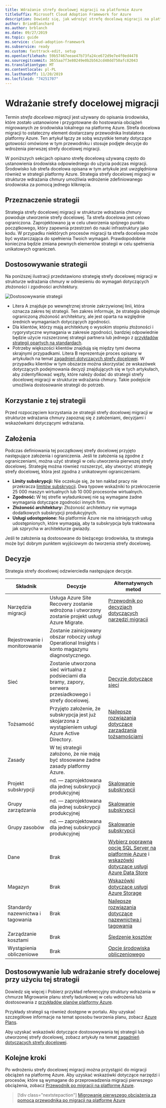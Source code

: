 ```yaml
---
title: Wdrażanie strefy docelowej migracji na platformie Azure
titleSuffix: Microsoft Cloud Adoption Framework for Azure
description: Dowiedz się, jak wdrożyć strefę docelową migracji na platformie Azure.
author: BrianBlanchard
ms.author: brblanch
ms.date: 09/27/2019
ms.topic: guide
ms.service: cloud-adoption-framework
ms.subservice: ready
ms.custom: fasttrack-edit, setup
ms.openlocfilehash: 59b57467eeae47b73fa24ce672d9e7e4f0ed4478
ms.sourcegitcommit: 3655aa7f3e80249e0b2b562cd40dd750afc82043
ms.translationtype: MT
ms.contentlocale: pl-PL
ms.lasthandoff: 11/20/2019
ms.locfileid: "74251707"
---
```

# <a name="deploy-a-migration-landing-zone"></a>Wdrażanie strefy docelowej migracji

Termin *strefa docelowa migracji* jest używany do opisania środowiska, które zostało ustanowione i przygotowane do hostowania obciążeń migrowanych ze środowiska lokalnego na platformę Azure. Strefa docelowa migracji to ostateczny element dostarczany przewodnika Instalatora platformy Azure. Ten artykuł łączy ze sobą wszystkie tematy dotyczące gotowości omówione w tym przewodniku i stosuje podjęte decyzje do wdrożenia pierwszej strefy docelowej migracji.

W poniższych sekcjach opisano strefę docelową używaną często do ustanowienia środowiska odpowiedniego do użycia podczas migracji. Środowisko lub strefa docelowa opisana w tym artykule jest uwzględniona również w strategii platformy Azure. Strategia strefy docelowej migracji w strukturze wdrażania chmury umożliwia wdrożenie zdefiniowanego środowiska za pomocą jednego kliknięcia.

## <a name="purpose-of-the-blueprint"></a>Przeznaczenie strategii

Strategia strefy docelowej migracji w strukturze wdrażania chmury powoduje utworzenie strefy docelowej. Ta strefa docelowa jest celowo ograniczona. Zaprojektowano ją w celu utworzenia spójnego punktu początkowego, który zapewnia przestrzeń do nauki infrastruktury jako kodu. W przypadku niektórych procesów migracji ta strefa docelowa może być wystarczająca do spełnienia Twoich wymagań. Prawdopodobnie konieczna będzie zmiana pewnych elementów strategii w celu spełnienia unikatowych ograniczeń.

## <a name="blueprint-alignment"></a>Dostosowywanie strategii

Na poniższej ilustracji przedstawiono strategię strefy docelowej migracji w strukturze wdrażania chmury w odniesieniu do wymagań dotyczących złożoności i zgodności architektury.

![Dostosowywanie strategii](../../_images/ready/blueprint-overview.png)

- Litera A znajduje po wewnętrznej stronie zakrzywionej linii, która oznacza zakres tej strategii. Ten zakres informuje, że strategia obejmuje ograniczoną złożoność architektury, ale jest oparta na względnie średnich wymaganiach dotyczących zgodności.
- Dla klientów, którzy mają architekturę o wysokim stopniu złożoności i rygorystyczne wymagania w zakresie zgodności, bardziej odpowiednie będzie użycie rozszerzonej strategii partnera lub jednego z [przykładów strategii opartych na standardach](https://docs.microsoft.com/azure/governance/blueprints/samples).
- Potrzeby większości klientów znajdują się między tymi dwoma skrajnymi przypadkami. Litera B reprezentuje proces opisany w artykułach na temat [zagadnień dotyczących strefy docelowej](../considerations/index.md). W przypadku klientów w tym obszarze można skorzystać ze wskazówek dotyczących podejmowania decyzji znajdujących się w tych artykułach, aby zidentyfikować węzły, które należy dodać do strategii strefy docelowej migracji w strukturze wdrażania chmury. Takie podejście umożliwia dostosowanie strategii do potrzeb.

## <a name="use-this-blueprint"></a>Korzystanie z tej strategii

Przed rozpoczęciem korzystania ze strategii strefy docelowej migracji w strukturze wdrażania chmury zapoznaj się z założeniami, decyzjami i wskazówkami dotyczącymi wdrażania.

## <a name="assumptions"></a>Założenia

Podczas definiowania tej początkowej strefy docelowej przyjęto następujące założenia i ograniczenia. Jeśli te założenia są zgodne z ograniczeniami, można użyć strategii w celu utworzenia pierwszej strefy docelowej. Strategię można również rozszerzyć, aby utworzyć strategię strefy docelowej, która jest zgodna z unikatowymi ograniczeniami.

- **Limity subskrypcji:** Nie oczekuje się, że ten nakład pracy nie przekracza [limitów subskrypcji](https://docs.microsoft.com/azure/azure-subscription-service-limits). Dwa typowe wskaźniki to przekroczenie 25 000 maszyn wirtualnych lub 10 000 procesorów wirtualnych.
- **Zgodność:** W tej strefie wyładunkowej nie są wymagane żadne wymagania dotyczące zgodności innych firm.
- **Złożoność architektury:** Złożoność architektury nie wymaga dodatkowych subskrypcji produkcyjnych.
- **Usługi udostępnione:** Na platformie Azure nie ma istniejących usług udostępnionych, które wymagają, aby ta subskrypcja była traktowana jak szprycha w architekturze gwiazdy.

Jeśli te założenia są dostosowane do bieżącego środowiska, ta strategia może być dobrym punktem wyjściowym do tworzenia strefy docelowej.

## <a name="decisions"></a>Decyzje

Strategia strefy docelowej odzwierciedla następujące decyzje.

| Składnik | Decyzje | Alternatywnych metod |
|---------|---------|---------|
|Narzędzia migracji|Usługa Azure Site Recovery zostanie wdrożona i utworzony zostanie projekt usługi Azure Migrate.|[Przewodnik po decyzjach dotyczących narzędzi migracji](../../decision-guides/migrate-decision-guide/index.md)|
|Rejestrowanie i monitorowanie|Zostanie zainicjowany obszar roboczy usługi Operational Insights i konto magazynu diagnostycznego.|         |
|Sieć|Zostanie utworzona sieć wirtualna z podsieciami dla bramy, zapory, serwera przesiadkowego i strefy docelowej.|[Decyzje dotyczące sieci](../considerations/networking-options.md)|
|Tożsamość|Przyjęto założenie, że subskrypcja jest już skojarzona z wystąpieniem usługi Azure Active Directory.|[Najlepsze rozwiązania dotyczące zarządzania tożsamościami](https://docs.microsoft.com/azure/security/azure-security-identity-management-best-practices?toc=https://docs.microsoft.com/azure/cloud-adoption-framework/toc.json&bc=https://docs.microsoft.com/azure/cloud-adoption-framework/bread/toc.json)         |
|Zasady|W tej strategii założono, że nie mają być stosowane żadne zasady platformy Azure.|         |
|Projekt subskrypcji|nd. — zaprojektowana dla jednej subskrypcji produkcyjnej|[Skalowanie subskrypcji](../azure-best-practices/scaling-subscriptions.md)|
|Grupy zarządzania|nd. — zaprojektowana dla jednej subskrypcji produkcyjnej|[Skalowanie subskrypcji](../azure-best-practices/scaling-subscriptions.md)         |
|Grupy zasobów|nd. — zaprojektowana dla jednej subskrypcji produkcyjnej|[Skalowanie subskrypcji](../azure-best-practices/scaling-subscriptions.md)         |
|Dane|Brak|[Wybierz poprawną opcję SQL Server na platformie Azure](https://docs.microsoft.com/azure/sql-database/sql-database-paas-vs-sql-server-iaas) i [wskazówki dotyczące usługi Azure Data Store](https://docs.microsoft.com/azure/architecture/guide/technology-choices/data-store-overview) |
|Magazyn|Brak|[Wskazówki dotyczące usługi Azure Storage](../considerations/storage-options.md)         |
|Standardy nazewnictwa i tagowania|Brak|[Najlepsze rozwiązania dotyczące nazewnictwa i tagowania](../azure-best-practices/naming-and-tagging.md)         |
|Zarządzanie kosztami|Brak|[Śledzenie kosztów](../azure-best-practices/track-costs.md)|
|Wystąpienia obliczeniowe|Brak|[Opcje środowiska obliczeniowego](../considerations/compute-options.md)|

## <a name="customize-or-deploy-a-landing-zone-from-this-blueprint"></a>Dostosowywanie lub wdrażanie strefy docelowej przy użyciu tej strategii

Dowiedz się więcej i Pobierz przykład referencyjny struktury wdrażania w chmurze Migrowanie planu strefy ładunkowej w celu wdrożenia lub dostosowania z [przykładów planów platformy Azure](https://docs.microsoft.com/azure/governance/blueprints/samples).

Przykłady strategii są również dostępne w portalu. Aby uzyskać szczegółowe informacje na temat sposobu tworzenia planu, zobacz [Azure Plans](./govern-org-compliance.md?tabs=azureblueprints#create-a-blueprint).

Aby uzyskać wskazówki dotyczące dostosowywania tej strategii lub utworzonej strefy docelowej, zobacz artykuły na temat [zagadnień dotyczących strefy docelowej](../considerations/index.md).

## <a name="next-steps"></a>Kolejne kroki

Po wdrożeniu strefy docelowej migracji można przystąpić do migracji obciążeń na platformę Azure.
Aby uzyskać wskazówki dotyczące narzędzi i procesów, które są wymagane do przeprowadzenia migracji pierwszego obciążenia, zobacz [Przewodnik po migracji na platformę Azure](../../migrate/azure-migration-guide/index.md).

> [!div class="nextstepaction"]
> [Migrowanie pierwszego obciążenia za pomocą przewodnika po migracji na platformę Azure](../../migrate/azure-migration-guide/index.md)
